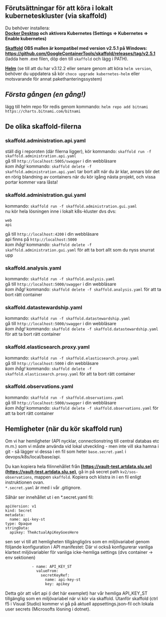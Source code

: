 ## Förutsättningar för att köra i lokalt kuberneteskluster (via skaffold)
Du behöver installera:  
**[Docker Desktop](https://www.docker.com/products/docker-desktop) och **aktivera Kubernetes** (Settings => Kubernetes => Enable kubernetes)** 

**[Skaffold](https://github.com/GoogleContainerTools/skaffold/releases/tag/v2.5.1)**  **OBS mallen är kompatibel med version v2.5.1 på Windows: https://github.com/GoogleContainerTools/skaffold/releases/tag/v2.5.1**  
(ladda hem .exe filen, döp den till ``skaffold`` och lägg i PATH).  

**[Helm](https://helm.sh/docs/intro/install/)**
(se till att du har v3.12.2 eller senare genom att köra ```helm version```, behöver du uppdatera så kör ```choco upgrade kubernetes-helm``` eller motsvarande för annat pakethanteringssystem)   

## *Första gången (en gång!)*
lägg till helm repo för redis genom kommando:
``helm repo add bitnami https://charts.bitnami.com/bitnami``   

## De olika skaffold-filerna

### skaffold.administration.api.yaml   
ställ dig i reporoten (där filerna ligger), kör kommando: ```skaffold run -f skaffold.administration.api.yaml```  
gå till ```http://localhost:5005/swagger``` i din webbläsare   
*kom ihåg!* kommando: ```skaffold delete -f skaffold.administration.api.yaml``` tar bort allt när du är klar, annars blir det en rörig blandning av containers när du kör igång nästa projekt, och vissa portar kommer vara låsta!

### skaffold.administration.gui.yaml  
kommando: ```skaffold run -f skaffold.administration.gui.yaml```  
nu kör hela lösningen inne i lokalt k8s-kluster dvs
dvs:
``` 
web
api
```
gå till ```http://localhost:4200``` i din webbläsare   
api finns på ```http://localhost:5000```   
*kom ihåg!* kommando: ```skaffold delete -f skaffold.administration.gui.yaml``` för att ta bort allt som du nyss snurrat upp  

###  skaffold.analysis.yaml  
kommando: ```skaffold run -f skaffold.analysis.yaml```  
gå till ```http://localhost:5000/swagger``` i din webbläsare   
*kom ihåg!* kommando: ```skaffold delete -f skaffold.analysis.yaml``` för att ta bort rätt container   

###  skaffold.datastewardship.yaml  
kommando: ```skaffold run -f skaffold.datastewardship.yaml```  
gå till ```http://localhost:5000/swagger``` i din webbläsare   
*kom ihåg!* kommando: ```skaffold delete -f skaffold.datastewardship.yaml``` för att ta bort rätt container   

###  skaffold.elasticsearch.proxy.yaml  
kommando: ```skaffold run -f skaffold.elasticsearch.proxy.yaml```  
gå till ```http://localhost:5000``` i din webbläsare   
*kom ihåg!* kommando: ```skaffold delete -f skaffold.elasticsearch.proxy.yaml``` för att ta bort rätt container   

###  skaffold.observations.yaml  
kommando: ```skaffold run -f skaffold.observations.yaml```  
gå till ```http://localhost:5000/swagger``` i din webbläsare   
*kom ihåg!* kommando: ```skaffold delete -f skaffold.observations.yaml``` för att ta bort rätt container   

## Hemligheter (när du kör skaffold run)

Om vi har hemligheter (API nycklar, connectionstring till central databas etc m.m.) som vi måste använda vid lokal utveckling - men inte vill ska hamna i git - så lägger vi dessa i en fil som heter ```base.secret.yaml``` i devops/k8s/local/base/api.

Du kan kopiera hela filinnehållet från **[https://vault-test.artdata.slu.se](https://vault-test.artdata.slu.se)**, gå in på secret path ```kv2/sos-observations```, mappen ```skaffold```. Kopiera och klistra in i en fil enligt instruktionen ovan.   
```*.secret.yaml``` är med i vår .gitignore.

Såhär ser innehållet ut i en *.secret.yaml fil:
```
apiVersion: v1
kind: Secret
metadata:
  name: api-key-st
type: Opaque
stringData:
  apikey: TheActualApiKeyGoesHere

```

sen ser vi till att hemligheten tillgängligörs som en miljövariabel genom följande konfiguration i API manifestet:
Där vi också konfigurerar vanliga klartext miljövariabler för vanliga icke-hemliga settings (dvs container -> env sektionen)  
```
            - name: API_KEY_ST
              valueFrom:
                secretKeyRef:
                  name: api-key-st
                  key: apikey
```

Detta gör att vårt api (i det här exemplet) har vår hemliga API_KEY_ST tillgänglig som en miljövariabel när vi kör via skaffold. Utanför skaffold (ctrl f5 i Visual Studio) kommer vi gå på aktuell appsettings.json-fil och lokala user secrets (Microsofts lösning i dotnet).
